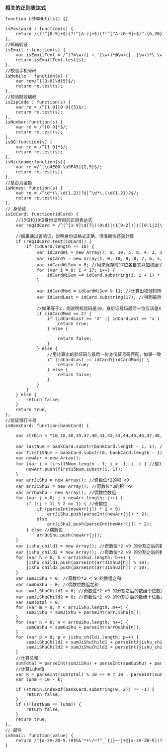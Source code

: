 
### 相关的正则表达式

<pre>function LEMONUtils() {}

isPassword : function(s) {
    return /(?!^[0-9]+$)(?!^[A-z]+$)(?!^[^A-z0-9]+$)^.{6,20}$/.test(s);
},
//邮箱验证
isEmail : function(s) {
    var isEmailText = /^(?=\w+([-+.']\w+)*@\w+([-.]\w+)*\.\w+([-.]\w+)*$).{0,30}$/;
    return isEmailText.test(s);
},
//校验手机号码
isMobile : function(s) {
    var re=/^1[3-8]\d{9}$/;
    return re.test(s);
},
//校验邮政编码
isZipCode : function(s) {
    var re = /^[1-9][0-9]{5}$/;
    return re.test(s);
},
isNumber:function(s) {
    var re = /^[0-9]*$/;
    return re.test(s);
},
isQQ:function(s) {
    var re = /^[1-9]*$/;
    return re.test(s);
},
isNickname:function(s){
    var re =/^[\u4E00-\u9FA5]{2,5}$/;
    return re.test(s);
},
//是否为金额
isMoney: function(s) {
    var re = /^\d*(\.\d{1,2})?$|^\d*\.(\d{1,2})?$/;
    return re.test(s);
},
// 身份证
isIdCard: function(idCard) {
    //15位和18位身份证号码的正则表达式
    var regIdCard = /^(^[1-9]\d{7}((0\d)|(1[0-2]))(([0|1|2]\d)|3[0-1])\d{3}$)|(^[1-9]\d{5}[1-9]\d{3}((0\d)|(1[0-2]))(([0|1|2]\d)|3[0-1])((\d{4})|\d{3}[Xx])$)$/;

    //如果通过该验证，说明身份证格式正确，但准确性还需计算
    if (regIdCard.test(idCard)) {
        if (idCard.length == 18) {
            var idCardWi = new Array(7, 9, 10, 5, 8, 4, 2, 1, 6, 3, 7, 9, 10, 5, 8, 4, 2); //将前17位加权因子保存在数组里
            var idCardY = new Array(1, 0, 10, 9, 8, 7, 6, 5, 4, 3, 2); //这是除以11后，可能产生的11位余数、验证码，也保存成数组
            var idCardWiSum = 0; //用来保存前17位各自乖以加权因子后的总和
            for (var i = 0; i < 17; i++) {
                idCardWiSum += idCard.substring(i, i + 1) * idCardWi[i];
            }

            var idCardMod = idCardWiSum % 11; //计算出校验码所在数组的位置
            var idCardLast = idCard.substring(17); //得到最后一位身份证号码

            //如果等于2，则说明校验码是10，身份证号码最后一位应该是X
            if (idCardMod == 2) {
                if (idCardLast == 'X' || idCardLast == 'x') {
                    return true;
                } else {

                    return false;
                }
            } else {
                //用计算出的验证码与最后一位身份证号码匹配，如果一致，说明通过，否则是无效的身份证号码
                if (idCardLast == idCardY[idCardMod]) {
                    return true;
                } else {
                    return false;
                }
            }
        }
    } else {
        return false;
    }
    return true;
},
//验证银行卡号
isBankCard: function(bankCard) {

    var strBin = "10,18,30,35,37,40,41,42,43,44,45,46,47,48,49,50,51,52,53,54,55,56,58,60,62,65,68,69,84,87,88,94,95,98,99";

    var lastNum = bankCard.substr(bankCard.length - 1, 1); //取出最后一位（与luhm进行比较）
    var first15Num = bankCard.substr(0, bankCard.length - 1); //前15或18位
    var newArr = new Array();
    for (var i = first15Num.length - 1; i > -1; i--) { //前15或18位倒序存进数组
        newArr.push(first15Num.substr(i, 1));
    }
    var arrJiShu = new Array(); //奇数位*2的积 <9
    var arrJiShu2 = new Array(); //奇数位*2的积 >9
    var arrOuShu = new Array(); //偶数位数组
    for (var j = 0; j < newArr.length; j++) {
        if ((j + 1) % 2 == 1) { //奇数位
            if (parseInt(newArr[j]) * 2 < 9)
                arrJiShu.push(parseInt(newArr[j]) * 2);
            else
                arrJiShu2.push(parseInt(newArr[j]) * 2);
        } else //偶数位
            arrOuShu.push(newArr[j]);
    }
    var jishu_child1 = new Array(); //奇数位*2 >9 的分割之后的数组个位数
    var jishu_child2 = new Array(); //奇数位*2 >9 的分割之后的数组十位数
    for (var h = 0; h < arrJiShu2.length; h++) {
        jishu_child1.push(parseInt(arrJiShu2[h]) % 10);
        jishu_child2.push(parseInt(arrJiShu2[h]) / 10);
    }
    var sumJiShu = 0; //奇数位*2 < 9 的数组之和
    var sumOuShu = 0; //偶数位数组之和
    var sumJiShuChild1 = 0; //奇数位*2 >9 的分割之后的数组个位数之和
    var sumJiShuChild2 = 0; //奇数位*2 >9 的分割之后的数组十位数之和
    var sumTotal = 0;
    for (var m = 0; m < arrJiShu.length; m++) {
        sumJiShu = sumJiShu + parseInt(arrJiShu[m]);
    }
    for (var n = 0; n < arrOuShu.length; n++) {
        sumOuShu = sumOuShu + parseInt(arrOuShu[n]);
    }
    for (var p = 0; p < jishu_child1.length; p++) {
        sumJiShuChild1 = sumJiShuChild1 + parseInt(jishu_child1[p]);
        sumJiShuChild2 = sumJiShuChild2 + parseInt(jishu_child2[p]);
    }
    //计算总和
    sumTotal = parseInt(sumJiShu) + parseInt(sumOuShu) + parseInt(sumJiShuChild1) + parseInt(sumJiShuChild2);
    //计算Luhm值
    var k = parseInt(sumTotal) % 10 == 0 ? 10 : parseInt(sumTotal) % 10;
    var luhm = 10 - k;

    if (strBin.indexOf(bankCard.substring(0, 2)) == -1) {
        return false;
    }
    if (!(lastNum == luhm)) {
        return false;
    }
    return true;
},
// 邮件
isEmail: function(value) {
    return /^[a-zA-Z0-9.!#$%&'*+\/=?^_`{|}~-]+@[a-zA-Z0-9](?:[a-zA-Z0-9-]{0,61}[a-zA-Z0-9])?(?:\.[a-zA-Z0-9](?:[a-zA-Z0-9-]{0,61}[a-zA-Z0-9])?)*$/.test(value);
}
</pre>



